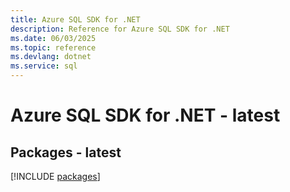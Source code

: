 ```yaml
---
title: Azure SQL SDK for .NET
description: Reference for Azure SQL SDK for .NET
ms.date: 06/03/2025
ms.topic: reference
ms.devlang: dotnet
ms.service: sql
---
```

# Azure SQL SDK for .NET - latest
## Packages - latest
[!INCLUDE [packages](sql-index.md)]